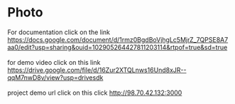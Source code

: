 # Photo
For documentation click on the link https://docs.google.com/document/d/1rmz0BgdBoVjhgLc5MjrZ_7QPSE8A7aa0/edit?usp=sharing&ouid=102905264427811203114&rtpof=true&sd=true <br> <br>
for demo video click on this link https://drive.google.com/file/d/16Zur2XTQLnws16Und8xJR--qqM7nwD8v/view?usp=drivesdk <br> <br>
project demo url click on this click http://98.70.42.132:3000 
